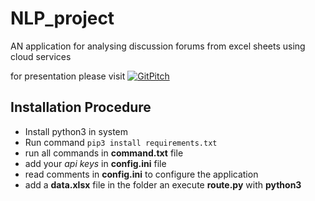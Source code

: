 # NLP_project
AN application for analysing discussion forums from excel sheets using cloud services

for presentation please visit [![GitPitch](https://gitpitch.com/assets/badge.svg)](https://gitpitch.com/abhilashreddyy/NLP_project/master?grs=github&t=white)

## Installation Procedure

* Install python3 in system
* Run command ```pip3 install requirements.txt```
* run all commands in **command.txt** file
* add your *api keys* in **config.ini** file
* read comments in **config.ini** to configure the application
* add a **data.xlsx** file in the folder an execute **route.py** with **python3**
